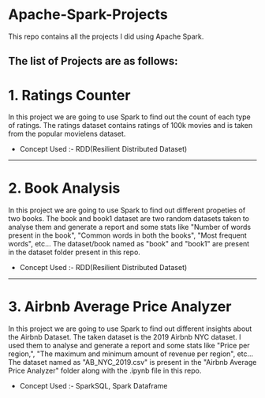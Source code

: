 # Apache-Spark-Projects
This repo contains all the projects I did using Apache Spark.

The list of Projects are as follows:
---------------------------------------------

# 1. Ratings Counter  

In this project we are going to use Spark to find out the count of each type of ratings. The ratings dataset contains ratings of 100k movies and is taken from the popular movielens dataset.


+ Concept Used :- RDD(Resilient Distributed Dataset) 

---------------------------------------------------------------------------


# 2. Book Analysis  

In this project we are going to use Spark to find out different propeties of two books. The book and book1 dataset are two random datasets taken to analyse them and generate a report and some stats like "Number of words present in the book", "Common words in both the books", "Most frequent words", etc... The dataset/book named as "book" and "book1" are present in the dataset folder present in this repo. 


+ Concept Used :- RDD(Resilient Distributed Dataset) 

--------------------------------------------------------------------------------

# 3. Airbnb Average Price Analyzer  

In this project we are going to use Spark to find out different insights about the Airbnb Dataset. The taken dataset is the 2019 Airbnb NYC dataset. I used them to analyse and generate a report and some stats like "Price per region,", "The maximum and minimum amount of revenue per region", etc... The dataset named as "AB_NYC_2019.csv" is present in the "Airbnb Average Price Analyzer" folder along with the .ipynb file in this repo. 


+ Concept Used :- SparkSQL, Spark Dataframe
